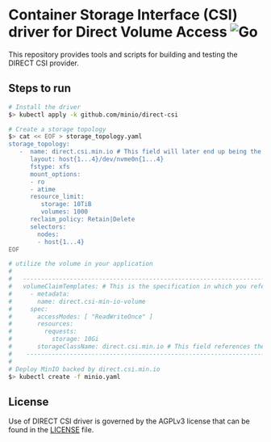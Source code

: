 # Container Storage Interface (CSI) driver for Direct Volume Access ![Go](https://github.com/minio/direct-csi/workflows/Go/badge.svg)
This repository provides tools and scripts for building and testing the DIRECT CSI provider.

## Steps to run

```sh
# Install the driver
$> kubectl apply -k github.com/minio/direct-csi

# Create a storage topology
$> cat << EOF > storage_topology.yaml
storage_topology:
   -  name: direct.csi.min.io # This field will later end up being the name of the storage class
      layout: host{1...4}/dev/nvme0n{1...4} 
      fstype: xfs
      mount_options: 
      - ro
      - atime
      resource_limit: 
         storage: 10TiB
         volumes: 1000
      reclaim_policy: Retain|Delete
      selectors:
        nodes: 
        - host{1...4}
EOF

# utilize the volume in your application
#
#   ------------------------------------------------------------------------------------------------
#   volumeClaimTemplates: # This is the specification in which you reference the StorageClass
#     - metadata:
#       name: direct.csi-min-io-volume
#     spec:
#       accessModes: [ "ReadWriteOnce" ]
#       resources:
#         requests:
#           storage: 10Gi
#       storageClassName: direct.csi.min.io # This field references the existing StorageClass
#    -----------------------------------------------------------------------------------------------
#
# Deploy MinIO backed by direct.csi.min.io
$> kubectl create -f minio.yaml
```

## License
Use of DIRECT CSI driver is governed by the AGPLv3 license that can be found in the [LICENSE](./LICENSE) file.
